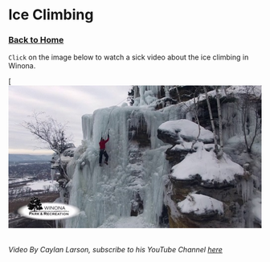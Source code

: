 # Ice Climbing
### [Back to Home](https://colehagen15.github.io/Winona/)
`Click` on the image below to watch a sick video about the ice climbing in Winona.
&nbsp;

[![Ice Climbing in Winona](Ice%20climbing%20winona.jpg) 
&nbsp;

_Video By Caylan Larson, subscribe to his YouTube Channel [here](https://www.youtube.com/channel/UCXBGLyqX8ueGytzLcfU8KsQ)_
